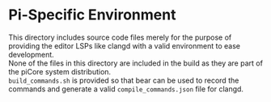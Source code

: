 # Pi-Specific Environment
This directory includes source code files merely for the purpose of providing the editor LSPs like clangd with a valid environment to ease development. <br>
None of the files in this directory are included in the build as they are part of the piCore system distribution. <br>
`build_commands.sh` is provided so that bear can be used to record the commands and generate a valid `compile_commands.json` file for clangd.